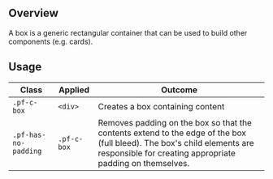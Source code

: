 ## Overview

A box is a generic rectangular container that can be used to build other components (e.g. cards).

## Usage

| Class                | Applied     | Outcome                                                                                                                                                                              |
| -------------------- | ----------- | ------------------------------------------------------------------------------------------------------------------------------------------------------------------------------------ |
| `.pf-c-box`          | `<div>`     | Creates a box containing content                                                                                                                                                     |
| `.pf-has-no-padding` | `.pf-c-box` | Removes padding on the box so that the contents extend to the edge of the box (full bleed). The box's child elements are responsible for creating appropriate padding on themselves. |
